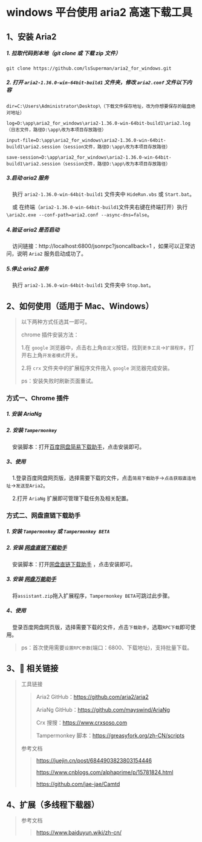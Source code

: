 # **windows 平台使用 aria2 高速下载工具**

## **1、安装 Aria2**

##### 1. 拉取代码到本地（git clone 或 下载 zip 文件）

```
git clone https://github.com/lsSuperman/aria2_for_windows.git
```

##### 2. 打开 `aria2-1.36.0-win-64bit-build1` 文件夹，修改 `aria2.conf` 文件以下内容

```
dir=C:\Users\Administrator\Desktop\（下载文件保存地址，改为你想要保存的磁盘绝对地址）

log=D:\app\aria2_for_windows\aria2-1.36.0-win-64bit-build1\aria2.log（日志文件，路径D:\app\改为本项目存放路径）

input-file=D:\app\aria2_for_windows\aria2-1.36.0-win-64bit-build1\aria2.session（session文件，路径D:\app\改为本项目存放路径）

save-session=D:\app\aria2_for_windows\aria2-1.36.0-win-64bit-build1\aria2.session（session文件，路径D:\app\改为本项目存放路径）
```

##### 3.启动 aria2 服务

&nbsp;&nbsp;&nbsp;&nbsp;执行 `aria2-1.36.0-win-64bit-build1` 文件夹中 `HideRun.vbs` 或 `Start.bat`。  
  
&nbsp;&nbsp;&nbsp;&nbsp;或 在终端（`aria2-1.36.0-win-64bit-build1`文件夹右键在终端打开）执行 `\aria2c.exe --conf-path=aria2.conf --async-dns=false`。

##### 4.验证 aria2 是否启动

&nbsp;&nbsp;&nbsp;&nbsp;访问链接：http://localhost:6800/jsonrpc?jsoncallback=1 ，如果可以正常访问，说明 `Aria2` 服务启动成功了。

##### 5.停止 aria2 服务

&nbsp;&nbsp;&nbsp;&nbsp;执行 `aria2-1.36.0-win-64bit-build1` 文件夹中 `Stop.bat`。

## **2、如何使用（适用于 Mac、Windows）**

> 以下两种方式任选其一即可。
> 
> chrome 插件安装方法：
> 
> 1.在 `google` 浏览器中，点击右上角`自定义`按钮，找到`更多工具`->`扩展程序`，打开右上角`开发者模式`开关。
> 
> 2.将 `crx` 文件夹中的扩展程序文件拖入 `google` 浏览器完成安装。
> 
> ps：安装失败时刷新页面重试。

### **方式一、Chrome 插件**

##### 1. 安装 AriaNg

##### 2. 安装 `Tampermonkey`

&nbsp;&nbsp;&nbsp;&nbsp;安装脚本：打开[百度网盘简易下载助手](https://greasyfork.org/zh-CN/scripts/418182-百度网盘简易下载助手-直链下载复活版)，点击安装即可。

##### 3、使用

&nbsp;&nbsp;&nbsp;&nbsp;1.登录百度网盘网页版，选择需要下载的文件，点击`简易下载助手`->`点击获取直连地址`->`发送至Aria2`。

&nbsp;&nbsp;&nbsp;&nbsp;2.打开 `AriaNg` 扩展即可管理下载任务及相关配置。

### **方式二、网盘直链下载助手**

##### 1. 安装 `Tampermonkey` 或 `Tampermonkey BETA`

##### 2. 安装 [网盘直链下载助手](https://www.baiduyun.wiki/install.html#📖-使用教程) 

&nbsp;&nbsp;&nbsp;&nbsp;安装脚本：打开[网盘直链下载助手](https://greasyfork.org/zh-CN/scripts/436446-网盘直链下载助手) ，点击安装即可。

##### 3. 安装 [网盘万能助手](https://www.baiduyun.wiki/zh-cn/assistant.html#google_vignette)

&nbsp;&nbsp;&nbsp;&nbsp;将`assistant.zip`拖入扩展程序，`Tampermonkey BETA`可跳过此步骤。

##### 4、使用

&nbsp;&nbsp;&nbsp;&nbsp;登录百度网盘网页版，选择需要下载的文件，点击`下载助手`，选取`RPC下载`即可使用。
  > ps：首次使用需要`设置RPC参数`(端口：6800、下载地址)，支持批量下载。

## **3、🔗 相关链接**

> 工具链接
>
> > Aria2 GitHub：https://github.com/aria2/aria2
> >
> > AriaNg GitHub：https://github.com/mayswind/AriaNg
> >
> > Crx 搜搜：https://www.crxsoso.com
> >
> > Tampermonkey 脚本：https://greasyfork.org/zh-CN/scripts
>
> 参考文档
>
> > https://juejin.cn/post/6844903823803154446
> >
> > https://www.cnblogs.com/alphaprime/p/15781824.html
> >
> > https://github.com/jae-jae/Camtd

## **4、扩展（多线程下载器）**

> 参考文档
>
> > https://www.baiduyun.wiki/zh-cn/
